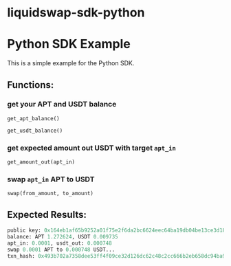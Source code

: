 # liquidswap-sdk-python

# Python SDK Example

This is a simple example for the Python SDK.

## Functions:

### get your APT and USDT balance

`get_apt_balance()`

`get_usdt_balance()`

### get expected amount out USDT with target `apt_in`

`get_amount_out(apt_in)`

### swap `apt_in` APT to USDT

`swap(from_amount, to_amount)`

## Expected Results:

```python
public key: 0x164eb1af65b9252a01f75e2f6da2bc6624eec64ba19db04be13ce3d182f4c36b
balance: APT 1.272624, USDT 0.009735
apt_in: 0.0001, usdt_out: 0.000748
swap 0.0001 APT to 0.000748 USDT...
txn_hash: 0x493b702a7358dee53ff4f09ce32d126dc62c48c2cc666b2eb658dc94ba9a73b2
```
